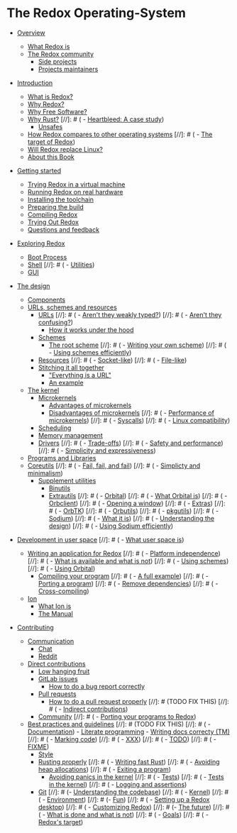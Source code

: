 # The Redox Operating-System

- [Overview](./overview/welcome.md)
    - [What Redox is](./overview/what_redox_is.md)
    - [The Redox community](./overview/community.md)
        - [Side projects](./overview/side_projects.md)
        - [Projects maintainers](./overview/maintainers.md)

- [Introduction](./introduction/index.md)
    - [What is Redox?](./introduction/what_is_redox.md)
    - [Why Redox?](./introduction/why_redox.md)
    - [Why Free Software?](./introduction/why_free_software.md)
    - [Why Rust?](./introduction/why_rust.md)
[//]: # (        - [Heartbleed: A case study]())
        - [Unsafes](./introduction/unsafes.md)
    - [How Redox compares to other operating systems](./introduction/how_redox_compares_to_other_operating_systems.md)
[//]: # (    - [The target of Redox]())
    - [Will Redox replace Linux?](./introduction/will_redox_replace_linux.md)
    - [About this Book](./introduction/about_this_book.md)

- [Getting started](./getting_started/getting_started.md)
    - [Trying Redox in a virtual machine](./getting_started/try_vm.md)
    - [Running Redox on real hardware](./getting_started/real_hardware.md)
    - [Installing the toolchain](./getting_started/installing_the_toolchain.md)
    - [Preparing the build](./getting_started/preparing_the_build.md)
    - [Compiling Redox](./getting_started/compiling_redox.md)
    - [Trying Out Redox](./getting_started/trying_out_redox.md)
    - [Questions and feedback](./getting_started/asking_questions_giving_feedback.md)

- [Exploring Redox](./explore/explore.md)
    - [Boot Process](./explore/boot_process.md)
    - [Shell](./explore/shell.md)
[//]: # (    - [Utilities]())
    - [GUI](./explore/gui.md)

- [The design](./design/design.md)
    - [Components](./design/components.md)
    - [URLs, schemes and resources](./design/urls_schemes_resources.md)
        - [URLs](./design/url/urls.md)
[//]: # (            - [Aren't they weakly typed?]())
[//]: # (            - [Aren't they confusing?]())
            - [How it works under the hood](./design/url/how_it_works.md)
        - [Schemes](./design/scheme/schemes.md)
            - [The root scheme](./design/scheme/the_root_scheme.md)
[//]: # (            - [Writing your own scheme]())
[//]: # (            - [Using schemes efficiently]())
        - [Resources](./design/resource/resources.md)
[//]: # (            - [Socket-like]())
[//]: # (            - [File-like]())
        - [Stitching it all together](./design/url_scheme_resource/stiching_it_all_together.md)
            - ["Everything is a URL"](./design/url_scheme_resource/everything_is_a_url.md)
            - [An example](./design/url_scheme_resource/example.md)
    - [The kernel](./design/kernel/kernel.md)
        - [Microkernels](./design/kernel/microkernels.md)
            - [Advantages of microkernels](./design/kernel/advantages.md)
            - [Disadvantages of microkernels](./design/kernel/disadvantages.md)
[//]: # (            - [Performance of microkernels]())
[//]: # (        - [Syscalls]())
[//]: # (            - [Linux compatibility]())
        - [Scheduling](./design/scheduling)
        - [Memory management](./design/memory)
        - [Drivers](./design/drivers)
[//]: # (    - [Trade-offs]())
[//]: # (        - [Safety and performance]())
[//]: # (        - [Simplicity and expressiveness]())
    - [Programs and Libraries](./design/programs_libraries.md)
    - [Coreutils](./design/coreutils/coreutils.md)
[//]: # (        - [Fail, fail, and fail]())
[//]: # (        - [Simplicty and minimalism]())
        - [Supplement utilities](./design/coreutils/supplement/index.md)
            - [Binutils](./design/coreutils/supplement/binutils.md)
            - [Extrautils](./design/coreutils/supplement/extrautils.md)
[//]: # (    - [Orbital]())
[//]: # (        - [What Orbital is]())
[//]: # (        - [Orbclient]())
[//]: # (        - [Opening a window]())
[//]: # (        - [Extras]())
[//]: # (            - [OrbTK]())
[//]: # (            - [Orbutils]())
[//]: # (    - [pkgutils]())
[//]: # (    - [Sodium]())
[//]: # (        - [What it is]())
[//]: # (        - [Understanding the design]())
[//]: # (        - [Using Sodium efficiently]())
- [Development in user space](./userspace/index.md)
[//]: # (    - [What user space is]())
    - [Writing an application for Redox](./userspace/writing_application/index.md)
[//]: # (        - [Platform independence]())
[//]: # (            - [What is available and what is not]())
[//]: # (        - [Using schemes]())
[//]: # (        - [Using Orbital]())
        - [Compiling your program](./userspace/writing_application/compiling_program.md)
[//]: # (        - [A full example]())
[//]: # (    - [Porting a program]())
[//]: # (        - [Remove dependencies]())
[//]: # (        - [Cross-compiling]())
    - [Ion](./userspace/ion/ion.md)
        - [What Ion is](./userspace/ion/what_ion_is.md)
        - [The Manual](./userspace/ion/the_manual.md)

- [Contributing](./contributing/contributing.md)
    - [Communication](./contributing/communication/index.md)
        - [Chat](./contributing/communication/chat.md)
        - [Reddit](./contributing/communication/reddit.md)
    - [Direct contributions](./contributing/direct_contributions/index.md)
        - [Low hanging fruit](./contributing/direct_contributions/low_hanging_fruit.md)
        - [GitLab issues](./contributing/direct_contributions/gitlab_issues.md)
            - [How to do a bug report correctly](./contributing/direct_contributions/creating_proper_bug_reports.md)
        - [Pull requests](./contributing/direct_contributions/pull_requests.md)
            - [How to do a pull request properly](./contributing/direct_contributions/creating_proper_pull_requests.md)
[//]: # (TODO FIX THIS)
[//]: # (    - [Indirect contributions]())
        - [Community](./contributing/indirect_contributions/community.md)
[//]: # (        - [Porting your programs to Redox]())
    - [Best practices and guidelines](./contributing/best_practices/overview.md)
[//]: # (TODO FIX THIS)
[//]: # (        - [Documentation]())
            - [Literate programming](./contributing/documentation/literate_programming.md)
            - [Writing docs correcty (TM)](./contributing/documentation/writing_docs_correctly.md)
[//]: # (            - [Marking code]())
[//]: # (                - [XXX]())
[//]: # (                - [TODO]())
[//]: # (                - [FIXME]())
        - [Style](./contributing/best_practices/style.md)
        - [Rusting properly](./contributing/best_practices/rusting_properly.md)
[//]: # (            - [Writing fast Rust]())
[//]: # (            - [Avoiding heap allocations]())
[//]: # (            - [Exiting a program]())
            - [Avoiding panics in the kernel](./contributing/best_practices/avoiding_kernel_panics.md)
[//]: # (        - [Tests]())
[//]: # (            - [Tests in the kernel]())
[//]: # (        - [Logging and assertions]())
        - [Git](./contributing/best_practices/git.md)
[//]: # (- [Understanding the codebase]())
[//]: # (    - [Kernel]())
[//]: # (        - [Environment]())
[//]: # (- [Fun]())
[//]: # (    - [Setting up a Redox desktop]())
[//]: # (    - [Customizing Redox]())
[//]: # (- [The future]())
[//]: # (    - [What is done and what is not]())
[//]: # (    - [Goals]())
[//]: # (    - [Redox's target]())
